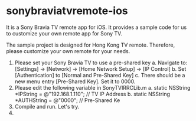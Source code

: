 # sonybraviatvremote-ios
It is a Sony Bravia TV remote app for iOS. It provides a sample code for us to customize your own remote app for Sony TV.

The sample project is designed for Hong Kong TV remote. Therefore, please customize your own remote for your needs.

1. Please set your Sony Bravia TV to use a pre-shared key
   a. Navigate to: [Settings] → [Network] → [Home Network Setup] → [IP Control]
   b. Set [Authentication] to [Normal and Pre-Shared Key]
   c. There should be a new menu entry [Pre-Shared Key]. Set it to 0000.
2. Please edit the following variable in SonyTVIRRCLib.m
   a. static NSString *IPString = @"192.168.1.110"; // TV IP Address
   b. static NSString *AUTHString = @"0000"; // Pre-Shared Ke
3. Compile and run. Let's try.
4.
